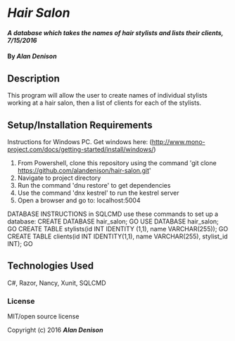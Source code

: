 # _Hair Salon_

#### _A database which takes the names of hair stylists and lists their clients, 7/15/2016_

#### By _**Alan Denison**_

## Description
This program will allow the user to create names of individual stylists working at a hair salon, then a list of clients for each of the stylists.

## Setup/Installation Requirements
Instructions for Windows PC.
Get windows here: (http://www.mono-project.com/docs/getting-started/install/windows/)

1. From Powershell, clone this repository using the command 'git clone https://github.com/alandenison/hair-salon.git'
2. Navigate to project directory
3. Run the command 'dnu restore' to get dependencies
4. Use the command 'dnx kestrel' to run the kestrel server
5. Open a browser and go to: localhost:5004

DATABASE INSTRUCTIONS
in SQLCMD use these commands to set up a database:
CREATE DATABASE hair_salon;
GO
USE DATABASE hair_salon;
GO
CREATE TABLE stylists(id INT IDENTITY (1,1), name VARCHAR(255));
GO
CREATE TABLE clients(id INT IDENTITY(1,1), name VARCHAR(255), stylist_id INT);
GO


## Technologies Used

C#, Razor, Nancy, Xunit, SQLCMD
### License
MIT/open source license


Copyright (c) 2016 **_Alan Denison_**
